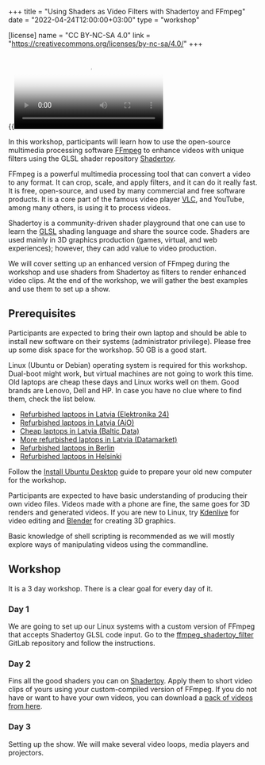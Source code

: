 +++
title = "Using Shaders as Video Filters with Shadertoy and FFmpeg"
date = "2022-04-24T12:00:00+03:00"
type = "workshop"

[license]
name = "CC BY-NC-SA 4.0"
link = "https://creativecommons.org/licenses/by-nc-sa/4.0/"
+++

{{<video src="media/ffmpeg-shadertoy_1080.mp4" poster="media/ffmpeg-shadertoy_1080.jpg">}}

In this workshop, participants will learn how to use the open-source multimedia processing software [FFmpeg](https://ffmpeg.org/) to enhance videos with unique filters using the GLSL shader repository [Shadertoy](https://www.shadertoy.com/).

FFmpeg is a powerful multimedia processing tool that can convert a video to any format. It can crop, scale, and apply filters, and it can do it really fast. It is free, open-source, and used by many commercial and free software products. It is a core part of the famous video player [VLC](https://www.videolan.org/vlc/), and YouTube, among many others, is using it to process videos.

Shadertoy is a community-driven shader playground that one can use to learn the [GLSL](https://www.khronos.org/opengl/wiki/Core_Language_(GLSL)) shading language and share the source code. Shaders are used mainly in 3D graphics production (games, virtual, and web experiences); however, they can add value to video production.

We will cover setting up an enhanced version of FFmpeg during the workshop and use shaders from Shadertoy as filters to render enhanced video clips. At the end of the workshop, we will gather the best examples and use them to set up a show.

##  Prerequisites

Participants are expected to bring their own laptop and should be able to install new software on their systems (administrator privilege). Please free up some disk space for the workshop. 50 GB is a good start.

Linux (Ubuntu or Debian) operating system is required for this workshop. Dual-boot might work, but virtual machines are not going to work this time. Old laptops are cheap these days and Linux works well on them. Good brands are Lenovo, Dell and HP. In case you have no clue where to find them, check the list below.

- [Refurbished laptops in Latvia (Elektronika 24)](https://www.elektroonika24.lv/produktu-kategorija/lietoti-portativie-datori/?orderby=price)
- [Refurbished laptops in Latvia (AiO)](https://aio.lv/lv/portativie-un-personalie-datori/mazlietota-tehnika/lietoti-portativie-datori?price=100,300&category-id=197)
- [Cheap laptops in Latvia (Baltic Data)](https://www.balticdata.lv/lv/portativie-datori)
- [More refurbished laptops in Latvia (Datamarket)](https://ladetaji.lv/en/)
- [Refurbished laptops in Berlin](https://www.notebookshop-berlin.de/)
- [Refurbished laptops in Helsinki](https://cimos.fi/)

Follow the [Install Ubuntu Desktop](https://ubuntu.com/tutorials/install-ubuntu-desktop) guide to prepare your old new computer for the workshop.

Participants are expected to have basic understanding of producing their own video files. Videos made with a phone are fine, the same goes for 3D renders and generated videos. If you are new to Linux, try [Kdenlive](https://kdenlive.org/en/) for video editing and [Blender](https://www.blender.org/) for creating 3D graphics.

Basic knowledge of shell scripting is recommended as we will mostly explore ways of manipulating videos using the commandline.

## Workshop

It is a 3 day workshop. There is a clear goal for every day of it.

### Day 1

We are going to set up our Linux systems with a custom version of FFmpeg that accepts Shadertoy GLSL code input. Go to the [ffmpeg_shadertoy_filter](https://gitlab.com/kriwkrow/ffmpeg_shadertoy_filter) GitLab repository and follow the instructions.

### Day 2

Fins all the good shaders you can on [Shadertoy](https://www.shadertoy.com/results?query=&sort=hot&filter=webcam). Apply them to short video clips of yours using your custom-compiled version of FFmpeg. If you do not have or want to have your own videos, you can download a [pack of videos from here](https://www.dropbox.com/sh/gin4o4jok4n9huf/AADQ-to5oiJaFUQeqTPIfZqsa?dl=0).

### Day 3

Setting up the show. We will make several video loops, media players and projectors.
